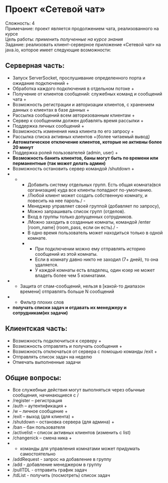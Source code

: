 # Проект «Сетевой чат»
Сложность: 4  
Примечание: проект является продолжением чата, реализованного на курсе  
Цель работы: _применить полученные на курсе знания_  
Задание: реализовать клиент-серверное приложение «Сетевой чат» на java.io, которое имеет следующие возможности:  
## Серверная часть:
-	Запуск ServerSocket, прослушивание определенного порта и ожидание подключений +
-	Обработка каждого подключения в отдельном потоке +
-	Получение от клиентов сообщений: служебных команд и сообщений чата +
-	Возможность регистрации и авторизации клиентов, с хранением данных о клиентах в базе данных + 
-	Рассылка сообщений всем авторизованным клиентам +
-	Сервер к сообщениям должен добавлять время рассылки +
-	Поддержка личных сообщений +
-	Возможность изменения ника клиента по его запросу +
-	Рассылка списка активных клиентов +(более читаемый вывод)
-	__Автоматическое отключение клиентов, которые не активны более 20 минут__
-	Поддержка ролей пользователей (admin, user) +
-	__Возможность банить клиентов, баны могут быть по времени или перманентные (так может делать админ)__
-	Возможность остановить сервер командой /shutdown +
-	* - Добавить систему отдельных групп. Есть общая комната(вся организация) куда все клиенты попадают по-умолчанию. 
      - /Любой клиент может создать собственную комнату, и повесить на нее пароль./ -
      - Менеджер управляет своей группой (добавляет по запросу), 
      - Можно запрашивать список групп (отделов). 
      - Вход в группы только допущенных сотрудников.
      - /Можно заходить в созданные комнаты, командой /enter [room_name] (room_pass, если он есть)./ -
      - В одно время пользователь может находиться только в одной комнате. 
      - * При подключении можно ему отправлять историю сообщений из этой комнаты. 
        - Если в комнату давно никто не заходил (7+ дней), то она удаляется. 
        - У каждой комнаты есть владелец, один юзер не может владеть более чем 5 комнатами.
-	* Защита от спам-сообщений, нельзя в [какой-то диапазон времени] отправлять больше N сообщений
-	* Фильтр плохих слов
- __получать списки задач и отдавать их менеджеру и сотрудникам(их задачи)__
## Клиентская часть: 
-	Возможность подключиться к серверу +
-	Возможность отправлять и получать сообщения +
-	Возможность отключаться от сервера с помощью команды /exit +
- Отправлять список задач на неделю
- Отмечать выполненные задачи
## Общие вопросы:
-	Все служебные действия могут выполняться через обычные сообщения, начинающиеся с /
-	/register – регистрация
-	/auth – аутентификация +
-	/w – личное сообщение +
-	/exit – выход (для клиента) +
-	/shutdown – остановка сервера (для админа) +
-	/ban – бан пользователя
-	/activelist – список активных клиентов (изменить с list)
-	/changenick – смена ника +
-	* команды для управления комнатами может придумать самостоятельно
- /addRequest - запрос на добавление в группу
- /add - добавление менеджером в группу
- /pullTDL - отправить график задач
- /tdList - получить (посмотреть) список задач